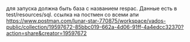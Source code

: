 для запуска должна быть база с названием respac. Данные есть в test/resources/sql. 
ссылка на постмен со всеми апи https://www.postman.com/lunar-star-770875/workspace/vados-public/collection/19597672-85bbc019-662a-4d06-91ff-4a4edcc32370?action=share&creator=19597672
